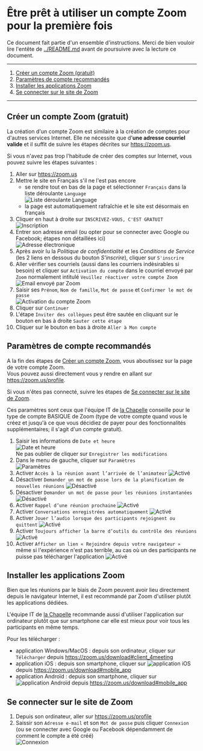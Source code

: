 # Être prêt à utiliser un compte Zoom pour la première fois

Ce document fait partie d'un ensemble d'instructions. Merci de bien vouloir lire l'entête de [../README.md](../README.md)
avant de poursuivre avec la lecture ce document.

---

1. [Créer un compte Zoom (gratuit)](#créer-un-compte-zoom-gratuit)
2. [Paramètres de compte recommandés](#paramètres-de-compte-recommandés)
3. [Installer les applications Zoom](#installer-les-applications-zoom)
4. [Se connecter sur le site de Zoom](#se-connecter-sur-le-site-de-zoom)

---

## Créer un compte Zoom (gratuit)

La création d'un compte Zoom est similaire à la création de comptes pour d'autres services Internet. Elle ne nécessite
que d'**une adresse courriel valide** et il suffit de suivre les étapes décrites sur <https://zoom.us>.

Si vous n'avez pas trop l'habitude de créer des comptes sur Internet, vous pouvez suivre les étapes suivantes :

1. Aller sur <https://zoom.us>
2. Mettre le site en Français s'il ne l'est pas encore
   - se rendre tout en bas de la page et sélectionner `Français` dans la liste déroulante `Language`  
   ![Liste déroulante Language](img/languages.png)
   - la page est automatiquement rafraîchie et le site est désormais en français
3. Cliquer en haut à droite sur `INSCRIVEZ-VOUS, C'EST GRATUIT`  
   ![Inscription](img/inscription.png)
4. Entrer son adresse email (ou opter pour se connecter avec Google ou Facebook; étapes non détaillées ici)  
   ![Adresse électronique](img/adresse-email.png)
5. Après avoir lu la _Politique de confidentialité_ et les _Conditions de Service_ (les 2 liens en dessous du bouton
   _S'inscrire_), cliquer sur `S'inscrire`
6. Aller vérifier ses courriels (aussi dans les courriers indésirables si besoin) et cliquer sur `Activation du compte`
   dans le courriel envoyé par `Zoom` normalement intitulé `Veuillez réactiver votre compte Zoom`  
   ![Email envoyé par Zoom](img/email.png)
7. Saisir ses `Prénom`, `Nom de famille`, `Mot de passe` et `Confirmer le mot de passe`  
   ![Activation du compte Zoom](img/activation.png)
8. Cliquer sur `Continuer`
9. L'étape `Inviter des collègues` peut être sautée en cliquant sur le bouton en bas à droite `Sauter cette étape`  
   <!--![Inviter des collègues](img/inviter-des-collegues.png)-->
10. Cliquer sur le bouton en bas à droite `Aller à Mon compte`

## Paramètres de compte recommandés

A la fin des étapes de [Créer un compte Zoom](#créer-un-compte-zoom-gratuit), vous aboutissez sur la page de votre
compte Zoom.  
Vous pouvez aussi directement vous y rendre en allant sur <https://zoom.us/profile>.

Si vous n'êtes pas connecté, suivre les étapes de [Se connecter sur le site de Zoom](#se-connecter-sur-le-site-de-zoom).

Ces paramètres sont ceux que l'équipe IT de [la Chapelle](https://lachapelle.me) conseille pour le type de compte BASIQUE
de Zoom (type de votre compte quand vous le créez et jusqu'à ce que vous décidiez de payer pour des fonctionnalités
supplémentaires; il s'agit d'un compte gratuit).

1. Saisir les informations de `Date et heure`  
   ![Date et heure](img/date-et-heure.png)  
   Ne pas oublier de cliquer sur `Enregistrer les modifications`
2. Dans le menu de gauche, cliquer sur `Paramètres`  
   ![Paramètres](img/parametres.png)
3. Activer `Accès à la réunion avant l’arrivée de l’animateur` ![Activé](img/active.png)
4. Désactiver `Demander un mot de passe lors de la planification de nouvelles réunions` ![Désactivé](img/desactive.png)
5. Désactiver `Demander un mot de passe pour les réunions instantanées` ![Désactivé](img/desactive.png)
6. Activer `Rappel d’une réunion prochaine` ![Activé](img/active.png)
7. Activer `Conversations enregistrées automatiquement` ![Activé](img/active.png)
8. Activer `Jouer l’audio lorsque des participants rejoignent ou quittent` ![Activé](img/active.png)
9. Activer `Toujours afficher la barre d’outils du contrôle des réunions` ![Activé](img/active.png)
10. Activer `Afficher un lien « Rejoindre depuis votre navigateur »` même si l'expérience n'est pas terrible, au cas où
    un des participants ne puisse pas télécharger l'application ![Activé](img/active.png)

## Installer les applications Zoom

Bien que les réunions par le biais de Zoom peuvent avoir lieu directement depuis le navigateur Internet, il est
recommandé par Zoom d'utiliser plutôt les applications dédiées.

L'équipe IT de [la Chapelle](https://lachapelle.me) recommande aussi d'utiliser l'application sur ordinateur plutôt que
sur smartphone car elle est mieux pour voir tous les participants en même temps.

Pour les télécharger :
- application Windows/MacOS : depuis son ordinateur, cliquer sur `Télécharger` depuis <https://zoom.us/download#client_4meeting>
- application iOS : depuis son smartphone, cliquer sur ![application iOS](img/ios.png) depuis <https://zoom.us/download#mobile_app>
- application Androïd : depuis son smartphone, cliquer sur ![application Androïd](img/android.png) depuis <https://zoom.us/download#mobile_app>

## Se connecter sur le site de Zoom

1. Depuis son ordinateur, aller sur <https://zoom.us/profile>
2. Saissir son `Adresse e-mail` et son `Mot de passe` puis cliquer `Connexion`  
   (ou se connecter avec Google ou Facebook dépendamment de comment le compte a été créé)  
   ![Connexion](img/connexion.png)
